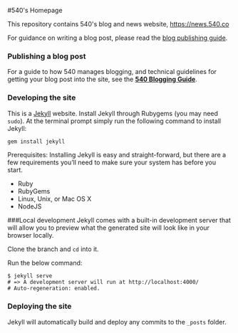#540's Homepage

This repository contains 540's blog and news website, https://news.540.co

For guidance on writing a blog post, please read the [blog publishing guide](_posts/README.md).

### Publishing a blog post

For a guide to how 540 manages blogging, and technical guidelines for getting your blog post into the site, see the **[540 Blogging Guide](_posts/README.md)**.

### Developing the site

This is a [Jekyll](http://jekyllrb.com) website. Install Jekyll through Rubygems (you may need `sudo`). At the terminal prompt simply run the following command to install Jekyll:

```bash
gem install jekyll
```

Prerequisites: Installing Jekyll is easy and straight-forward, but there are a few requirements you’ll need to make sure your system has before you start.

- Ruby 
- RubyGems
- Linux, Unix, or Mac OS X
- NodeJS

###Local development
Jekyll comes with a built-in development server that will allow you to preview what the generated site will look like in your browser locally.

Clone the branch and `cd` into it.

Run the below command:
```
$ jekyll serve
# => A development server will run at http://localhost:4000/
# Auto-regeneration: enabled.
```
### Deploying the site

Jekyll will automatically build and deploy any commits to the `_posts` folder.